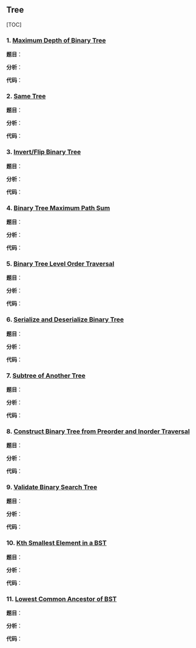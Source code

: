 ## **Tree**

[TOC]

### 1.  [Maximum Depth of Binary Tree](https://leetcode.com/problems/maximum-depth-of-binary-tree/)

**题目**：



**分析**：



**代码**：

### 2. [Same Tree](https://leetcode.com/problems/same-tree/)

**题目**：



**分析**：



**代码**：

### 3. [Invert/Flip Binary Tree](https://leetcode.com/problems/invert-binary-tree/)

**题目**：



**分析**：



**代码**：



### 4. [Binary Tree Maximum Path Sum](https://leetcode.com/problems/binary-tree-maximum-path-sum/)

**题目**：



**分析**：



**代码**：

### 5. [Binary Tree Level Order Traversal](https://leetcode.com/problems/binary-tree-level-order-traversal/)

**题目**：



**分析**：



**代码**：

### 6. [Serialize and Deserialize Binary Tree](https://leetcode.com/problems/serialize-and-deserialize-binary-tree/)

**题目**：



**分析**：



**代码**：

### 7. [Subtree of Another Tree](https://leetcode.com/problems/subtree-of-another-tree/)



**题目**：



**分析**：



**代码**：

### 8. [Construct Binary Tree from Preorder and Inorder Traversal](https://leetcode.com/problems/construct-binary-tree-from-preorder-and-inorder-traversal/)

**题目**：



**分析**：



**代码**：



### 9. [Validate Binary Search Tree](https://leetcode.com/problems/validate-binary-search-tree/)

**题目**：



**分析**：



**代码**：

### 10. [Kth Smallest Element in a BST](https://leetcode.com/problems/kth-smallest-element-in-a-bst/)

**题目**：



**分析**：



**代码**：

### 11. [Lowest Common Ancestor of BST](https://leetcode.com/problems/lowest-common-ancestor-of-a-binary-search-tree/)

**题目**：



**分析**：



**代码**：